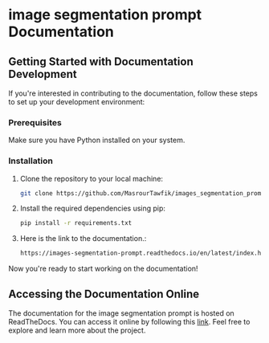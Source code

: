 # image segmentation prompt Documentation

## Getting Started with Documentation Development

If you're interested in contributing to the documentation, follow these steps to set up your development environment:

### Prerequisites

Make sure you have Python installed on your system.

### Installation

1. Clone the repository to your local machine:


   ```bash
   git clone https://github.com/MasrourTawfik/images_segmentation_prompt.git
   ```

2. Install the required dependencies using pip:


   ```bash
   pip install -r requirements.txt
   ```
3. Here is the link to the documentation.:

   ```bash
   https://images-segmentation-prompt.readthedocs.io/en/latest/index.html
   ```
Now you're ready to start working on the documentation!




## Accessing the Documentation Online

The documentation for the image segmentation prompt  is hosted on ReadTheDocs. You can access it online by following this [link](https://images-segmentation-prompt.readthedocs.io/en/latest/index.html). Feel free to explore and learn more about the project.
